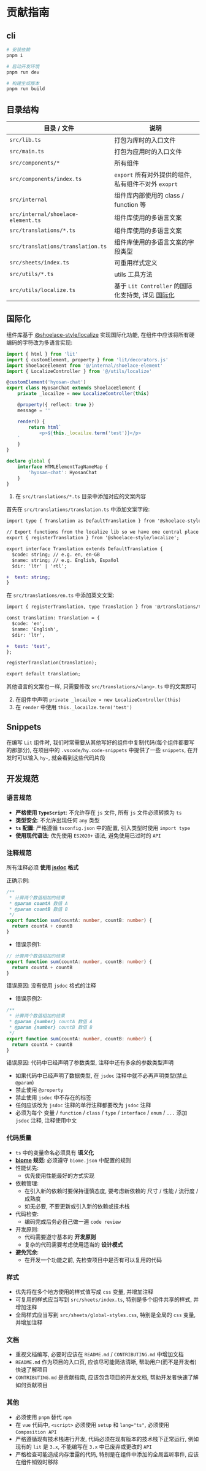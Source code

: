 # 贡献指南

## cli
```bash
# 安装依赖
pnpm i

# 启动开发环境
pnpm run dev

# 构建生成版本
pnpm run build
```
## 目录结构
| 目录 / 文件                        | 说明                                                         |
| ---------------------------------- | ------------------------------------------------------------ |
| `src/lib.ts`                       | 打包为库时的入口文件                                         |
| `src/main.ts`                      | 打包为应用时的入口文件                                       |
| `src/components/*`                 | 所有组件                                                     |
| `src/components/index.ts`          | `export` 所有对外提供的组件, 私有组件不对外 `exoprt`         |
| `src/internal`                     | 组件库内部使用的 class / function 等                         |
| `src/internal/shoelace-element.ts` | 组件库使用的多语言文案                                       |
| `src/translations/*.ts`            | 组件库使用的多语言文案                                       |
| `src/translations/translation.ts`  | 组件库使用的多语言文案的字段类型                             |
| `src/sheets/index.ts`              | 可重用样式定义                                               |
| `src/utils/*.ts`                   | utils 工具方法                                               |
| `src/utils/localize.ts`            | 基于 `Lit Controller` 的国际化支持类, 详见 [国际化](#国际化) |

## 国际化
组件库基于 [@shoelace-style/localize](https://www.npmjs.com/package/@shoelace-style/localize) 实现国际化功能, 在组件中应该将所有硬编码的字符改为多语言实现:

```typescript
import { html } from 'lit'
import { customElement, property } from 'lit/decorators.js'
import ShoelaceElement from '@/internal/shoelace-element'
import { LocalizeController } from '@/utils/localize'

@customElement('hyosan-chat')
export class HyosanChat extends ShoelaceElement {
	private _locailze = new LocalizeController(this)

	@property({ reflect: true })
	message = ''

	render() {
		return html`
			<p>${this._locailze.term('test')}</p>
    `
	}
}

declare global {
	interface HTMLElementTagNameMap {
		'hyosan-chat': HyosanChat
	}
}
```

1. 在 `src/translations/*.ts` 目录中添加对应的文案内容

首先在 `src/translations/translation.ts` 中添加文案字段:

```diff
import type { Translation as DefaultTranslation } from '@shoelace-style/localize';

// Export functions from the localize lib so we have one central place to import them from
export { registerTranslation } from '@shoelace-style/localize';

export interface Translation extends DefaultTranslation {
  $code: string; // e.g. en, en-GB
  $name: string; // e.g. English, Español
  $dir: 'ltr' | 'rtl';

+  test: string;
}
```

在 `src/translations/en.ts` 中添加英文文案:
```diff
import { registerTranslation, type Translation } from '@/translations/translation';

const translation: Translation = {
  $code: 'en',
  $name: 'English',
  $dir: 'ltr',

+  test: 'test',
};

registerTranslation(translation);

export default translation;
```

其他语言的文案也一样, 只需要修改 `src/translations/<lang>.ts` 中的文案即可

2. 在组件中声明 `private _locailze = new LocalizeController(this)`
3. 在 `render` 中使用 `this._locailze.term('test')`

## Snippets
在编写 `Lit` 组件时, 我们时常需要从其他写好的组件中复制代码(每个组件都要写的那部分), 在项目中的 `.vscode/hy.code-snippets` 中提供了一些 `snippets`, 在开发时可以输入 `hy-`, 就会看到这些代码片段

## 开发规范
### 语言规范
- **严格使用 `TypeScript`**: 不允许存在 `js` 文件, 所有 `js` 文件必须转换为 `ts`
- **类型安全**: 不允许出现任何 `any` 类型
- **`ts` 配置**: 严格遵循 `tsconfig.json` 中的配置, 引入类型时使用 `import type`
- **使用现代语法**: 优先使用 `ES2020+` 语法, 避免使用已过时的 `API`

### 注释规范
所有注释必须 **使用 [jsdoc](https://jsdoc.app/) 格式**

正确示例:
```typescript
/**
 * 计算两个数值相加的结果
 * @param countA 数值 A
 * @param countB 数值 B
 */
export function sum(countA: number, countB: number) {
  return countA + countB
}
```

- 错误示例1:
```typescript
// 计算两个数值相加的结果
export function sum(countA: number, countB: number) {
  return countA + countB
}
```
错误原因: 没有使用 `jsdoc` 格式的注释

- 错误示例2:
```typescript
/**
 * 计算两个数值相加的结果
 * @param {number} countA 数值 A
 * @param {number} countB 数值 B
 */
export function sum(countA: number, countB: number) {
  return countA + countB
}
```

错误原因: 代码中已经声明了参数类型, 注释中还有多余的参数类型声明

- 如果代码中已经声明了数据类型, 在 `jsdoc` 注释中就不必再声明类型(禁止 `@param`)
- 禁止使用 `@property`
- 禁止使用 `jsdoc` 中不存在的标签
- 任何应该改为 `jsdoc` 注释的单行注释都要改为 `jsdoc` 注释
- 必须为每个 变量 / `function` / `class` / `type` / `interface` / `enum` / `...` 添加 `jsdoc` 注释, 注释使用中文

### 代码质量
- `ts` 中的变量命名必须具有 **语义化**
- **[biome](https://biomejs.dev/zh-cn/guides/getting-started/) 规范**: 必须遵守 `biome.json` 中配置的规则
- 性能优先:
  - 优先使用性能最好的方式实现
- 依赖管理:
  - 在引入新的依赖时要保持谨慎态度, 要考虑新依赖的 尺寸 / 性能 / 流行度 / 成熟度
  - 如无必要, 不要更新或引入新的依赖或技术栈
- 代码检查:
  - 编码完成后务必自己做一遍 `code review`
- 开发原则:
  - 代码需要遵守基本的 **开发原则**
  - 复杂的代码需要考虑使用适当的 **设计模式**
- **避免冗余**:
  - 在开发一个功能之前, 先检查项目中是否有可以复用的代码

### 样式
- 优先将在多个地方使用的样式值写成 `css` 变量, 并增加注释
- 可复用的样式应当写到 `src/sheets/index.ts`, 特别是多个组件共享的样式, 并增加注释
- 全局样式应当写到 `src/sheets/global-styles.css`, 特别是全局的 `css` 变量, 并增加注释

### 文档
- 重视文档编写, 必要时应该在 `README.md` / `CONTRIBUTING.md` 中增加文档
- `README.md` 作为项目的入口页, 应该尽可能简洁清晰, 帮助用户(而不是开发者)快速了解项目
- `CONTRIBUTING.md` 是贡献指南, 应该包含项目的开发文档, 帮助开发者快速了解如何贡献项目

### 其他
- 必须使用 `pnpm` 替代 `npm`
- 在 `vue` 代码中, `<script>` 必须使用 `setup` 和 `lang="ts"`, 必须使用 `Composition API`
- 严格遵循现有技术栈进行开发, 代码必须在现有版本的技术栈下正常运行, 例如现有的 `lit` 是 `3.x`, 不能编写在 `3.x` 中已废弃或更改的 `API`
- 严格检查可能造成内存泄露的代码, 特别是在组件中添加的全局监听事件, 应该在组件销毁时移除
